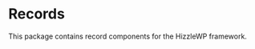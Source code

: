 # Records

This package contains record components for the HizzleWP framework.

<!-- START TOKEN(Autogenerated API docs) -->

<!-- END TOKEN(Autogenerated API docs) -->
